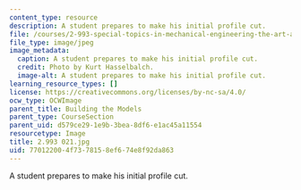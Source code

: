 ```yaml
---
content_type: resource
description: A student prepares to make his initial profile cut.
file: /courses/2-993-special-topics-in-mechanical-engineering-the-art-and-science-of-boat-design-january-iap-2007/770122004f7378158ef674e8f92da863_2993021.jpg
file_type: image/jpeg
image_metadata:
  caption: A student prepares to make his initial profile cut.
  credit: Photo by Kurt Hasselbalch.
  image-alt: A student prepares to make his initial profile cut.
learning_resource_types: []
license: https://creativecommons.org/licenses/by-nc-sa/4.0/
ocw_type: OCWImage
parent_title: Building the Models
parent_type: CourseSection
parent_uid: d579ce29-1e9b-3bea-8df6-e1ac45a11554
resourcetype: Image
title: 2.993 021.jpg
uid: 77012200-4f73-7815-8ef6-74e8f92da863
---
```

A student prepares to make his initial profile cut.